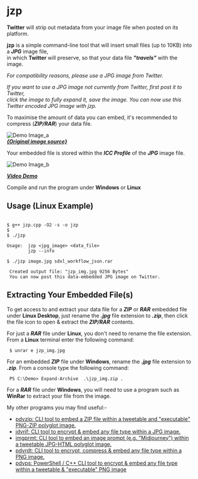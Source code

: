 # jzp

**Twitter** will strip out metadata from your image file when posted on its platform.

**jzp** is a simple command-line tool that will insert small files (up to 10KB) into a ***JPG*** image file,  
in which **Twitter** will preserve, so that your data file ***"travels"*** with the image.

*For compatibility reasons, please use a JPG image from Twitter.*

*If you want to use a JPG image not currently from Twitter, first post it to Twitter,  
click the image to fully expand it, save the image. You can now use this Twitter encoded JPG image with jzp.*

To maximise the amount of data you can embed, it's recommended to compress (***ZIP/RAR***) your data file.  

![Demo Image_a](https://github.com/CleasbyCode/xif/blob/main/demo_image/bottle.jpg)   
***[{Original image source}](https://comfyanonymous.github.io/ComfyUI_examples/sdxl/)***


Your embedded file is stored within the ***ICC Profile*** of the ***JPG*** image file.  

![Demo Image_b](https://github.com/CleasbyCode/xif/blob/main/demo_image/jzp_icc.png)  

[***Video Demo***](https://youtu.be/SIMZe5Ix5Y8)

Compile and run the program under **Windows** or **Linux**  

## Usage (Linux Example)

```console

$ g++ jzp.cpp -O2 -s -o jzp
$
$ ./jzp

Usage:  jzp <jpg_image> <data_file>
        jzp --info

$ ./jzp image.jpg sdxl_workflow_json.rar

 Created output file: "jzp_img.jpg 9256 Bytes"
 You can now post this data-embedded JPG image on Twitter.

```
## Extracting Your Embedded File(s)

To get access to and extract your data file for a ***ZIP*** or ***RAR*** embedded file under **Linux Desktop**, just rename 
the ***.jpg*** file extension to ***.zip***, then click the file icon to open & extract the ***ZIP/RAR*** contents.

For just a ***RAR*** file under **Linux**, you don't need to rename the file extension. From a **Linux** terminal enter the following command:

```console
 $ unrar e jzp_img.jpg
```

For an embedded ***ZIP*** file under **Windows**, rename the ***.jpg*** file extension to ***.zip***. From a console type the following command:

```console
 PS C:\Demo> Expand-Archive  .\jzp_img.zip .
```
For a ***RAR*** file under **Windows**, you will need to use a program such as **WinRar** to extract your file from the image.

My other programs you may find useful:-  

* [pdvzip: CLI tool to embed a ZIP file within a tweetable and "executable" PNG-ZIP polyglot image.](https://github.com/CleasbyCode/pdvzip)
* [jdvrif: CLI tool to encrypt & embed any file type within a JPG image.](https://github.com/CleasbyCode/jdvrif)
* [imgprmt: CLI tool to embed an image prompt (e.g. "Midjourney") within a tweetable JPG-HTML polyglot image.](https://github.com/CleasbyCode/imgprmt)
* [pdvrdt: CLI tool to encrypt, compress & embed any file type within a PNG image.](https://github.com/CleasbyCode/pdvrdt)
* [pdvps: PowerShell / C++ CLI tool to encrypt & embed any file type within a tweetable & "executable" PNG image](https://github.com/CleasbyCode/pdvps)

##

